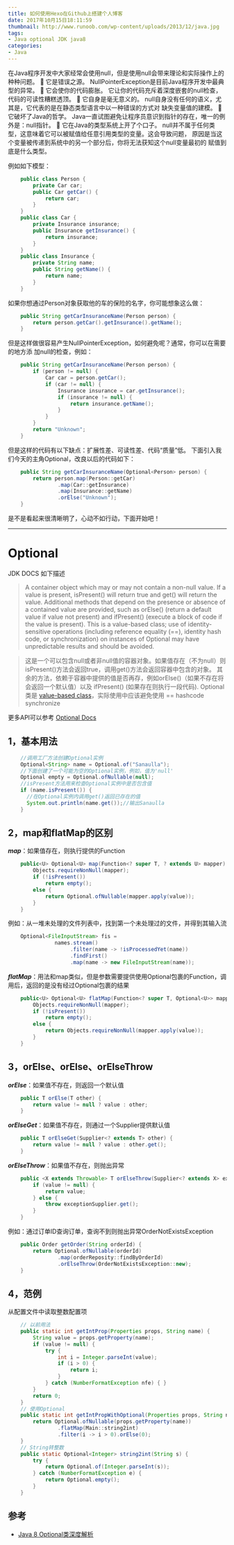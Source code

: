 ```yaml
---
title: 如何使用Hexo在Github上搭建个人博客
date: 2017年10月15日18:11:59
thumbnail: http://www.runoob.com/wp-content/uploads/2013/12/java.jpg
tags: 
- Java optional JDK java8
categories: 
- Java
---
```

在Java程序开发中大家经常会使用null，但是使用null会带来理论和实际操作上的种种问题。
 它是错误之源。
NullPointerException是目前Java程序开发中最典型的异常。
 它会使你的代码膨胀。
它让你的代码充斥着深度嵌套的null检查，代码的可读性糟糕透顶。
 它自身是毫无意义的。
null自身没有任何的语义，尤其是，它代表的是在静态类型语言中以一种错误的方式对
缺失变量值的建模。
 它破坏了Java的哲学。
Java一直试图避免让程序员意识到指针的存在，唯一的例外是：null指针。
 它在Java的类型系统上开了个口子。
null并不属于任何类型，这意味着它可以被赋值给任意引用类型的变量。这会导致问题，
原因是当这个变量被传递到系统中的另一个部分后，你将无法获知这个null变量最初的
赋值到底是什么类型。

<!--more-->
例如如下模型：
```java
    public class Person {
        private Car car;
        public Car getCar() {
            return car;
        }
    }
    public class Car {
        private Insurance insurance;
        public Insurance getInsurance() {
            return insurance;
        }
    }
    public class Insurance {
        private String name;
        public String getName() {
            return name;
        }
    }
```
如果你想通过Person对象获取他的车的保险的名字，你可能想象这么做：
```java
    public String getCarInsuranceName(Person person) {
        return person.getCar().getInsurance().getName();
    }
```
但是这样做很容易产生NullPointerException，如何避免呢？通常，你可以在需要的地方添
加null的检查，例如：
```java
    public String getCarInsuranceName(Person person) {
        if (person != null) {
            Car car = person.getCar();
            if (car != null) {
                Insurance insurance = car.getInsurance();
                if (insurance != null) {
                    return insurance.getName();
                }
            }
        }
        return "Unknown";
    }
```
但是这样的代码有以下缺点：扩展性差、可读性差、代码“质量”低。
下面引入我们今天的主角Optional，改良以后的代码如下：
```java
    public String getCarInsuranceName(Optional<Person> person) {
        return person.map(Person::getCar)
                .map(Car::getInsurance)
                .map(Insurance::getName)
                .orElse("Unknown");
    }
```
是不是看起来很清晰明了，心动不如行动，下面开始吧！

----------

# **Optional**

JDK DOCS 如下描述
> A container object which may or may not contain a non-null value. If a value is present, isPresent() will return true and get() will return the value.
> Additional methods that depend on the presence or absence of a contained value are provided, such as orElse() (return a default value if value not present) and ifPresent() (execute a block of code if the value is present).
> This is a value-based class; use of identity-sensitive operations (including reference equality (==), identity hash code, or synchronization) on instances of Optional may have unpredictable results and should be avoided.

> 这是一个可以包含null或者非null值的容器对象。如果值存在（不为null）则isPresent()方法会返回true，调用get()方法会返回容器中包含的对象。
> 其余的方法，依赖于容器中提供的值是否再存，例如orElse()（如果不存在将会返回一个默认值）以及 ifPresent() (如果存在则执行一段代码).
> Optional类是 [value-based class](http://docs.oracle.com/javase/8/docs/api/java/lang/doc-files/ValueBased.html)，实际使用中应该避免使用 == hashcode synchronize

更多API可以参考
[Optional Docs](http://docs.oracle.com/javase/8/docs/api/java/util/Optional.html)

## 1，基本用法

```java
    //调用工厂方法创建Optional实例
    Optional<String> name = Optional.of("Sanaulla");
    //下面创建了一个可能为空的Optional实例，例如，值为'null'
    Optional empty = Optional.ofNullable(null);
    //isPresent方法用来检查Optional实例中是否包含值
    if (name.isPresent()) {
      //在Optional实例内调用get()返回已存在的值
      System.out.println(name.get());//输出Sanaulla
    }
```

## 2，map和flatMap的区别
***map***：如果值存在，则执行提供的Function
```java
    public<U> Optional<U> map(Function<? super T, ? extends U> mapper) {
        Objects.requireNonNull(mapper);
        if (!isPresent())
            return empty();
        else {
            return Optional.ofNullable(mapper.apply(value));
        }
    }
```
例如：从一堆未处理的文件列表中，找到第一个未处理过的文件，并得到其输入流
```java
    Optional<FileInputStream> fis =
               names.stream()
                    .filter(name -> !isProcessedYet(name))
                    .findFirst()
                    .map(name -> new FileInputStream(name));
```

                            
***flatMap***：用法和map类似，但是参数需要提供使用Optional包裹的Function，调用后，返回的是没有经过Optional包裹的结果
                            
```java
    public<U> Optional<U> flatMap(Function<? super T, Optional<U>> mapper) {
        Objects.requireNonNull(mapper);
        if (!isPresent())
            return empty();
        else {
            return Objects.requireNonNull(mapper.apply(value));
        }
    }
```
## 3，orElse、orElse、orElseThrow
***orElse***：如果值不存在，则返回一个默认值
```java
    public T orElse(T other) {
        return value != null ? value : other;
    }
```
***orElseGet***：如果值不存在，则通过一个Supplier提供默认值
                            
```java
    public T orElseGet(Supplier<? extends T> other) {
        return value != null ? value : other.get();
    }
```
***orElseThrow***：如果值不存在，则抛出异常
                            
```java
    public <X extends Throwable> T orElseThrow(Supplier<? extends X> exceptionSupplier) throws X {
        if (value != null) {
            return value;
        } else {
            throw exceptionSupplier.get();
        }
    }
```
例如：通过订单ID查询订单，查询不到则抛出异常OrderNotExistsException
```java
    public Order getOrder(String orderId) {
        return Optional.ofNullable(orderId)
                .map(orderReposity::findByOrderId)
                .orElseThrow(OrderNotExistsException::new);
    }
```

## 4，范例

从配置文件中读取整数配置项

```java
    // 以前用法
    public static int getIntProp(Properties props, String name) {
        String value = props.getProperty(name);
        if (value != null) {
            try {
                int i = Integer.parseInt(value);
                if (i > 0) {
                    return i;
                }
            } catch (NumberFormatException nfe) { }
        }
        return 0;
    }
    // 使用Optional
    public static int getIntPropWithOptional(Properties props, String name) {
        return Optional.ofNullable(props.getProperty(name))
                .flatMap(Main::string2int)
                .filter(i -> i > 0).orElse(0);
    }
    // String转整数
    public static Optional<Integer> string2int(String s) {
        try {
            return Optional.of(Integer.parseInt(s));
        } catch (NumberFormatException e) {
            return Optional.empty();
        }
    }
```

## **参考**

- [Java 8 Optional类深度解析](http://www.importnew.com/6675.html)